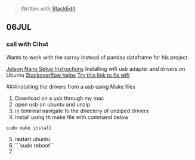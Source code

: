 


> Written with [StackEdit](https://stackedit.io/).
## 06JUL
### call with Cihat
Wants to work with the xarray instead of pandas dataframe for his project.

[Jetson Nano Setup Instructions](https://github.com/NVIDIA-AI-IOT/jetbot/wiki/Software-Setup#step-2---boot-jetson-nano)
Installing wifi usb adapter and drivers on Ubuntu
[Stackoverflow helps](https://askubuntu.com/questions/769521/wifi-networks-are-not-showing-in-ubuntu-16-04)
[Try this link to fix wifi](https://desertbot.io/blog/jetson-nano-usb-headless-wifi-setup-edimax-ew-7811un)

###Installing the drivers from a usb using Make files
1. Download on a usb through my mac
2. open usb on ubuntu and unzip
3. in temrinal navigate to the directory of unziped drivers 
4. Install using th make file with command below
```
sudo make install
```
5. restart ubuntu
6. ```sudo reboot``
7. 
<!--stackedit_data:
eyJoaXN0b3J5IjpbLTEwODIzMjY4MTksLTczNTExNjcwMyw4MD
g0NTQxMjQsMTkyODQ2MDYyNCw1MTI0MTM2MiwxMTE4NTY3Nzc0
XX0=
-->